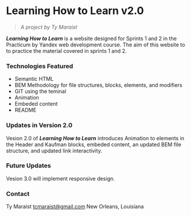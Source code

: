 # Learning How to Learn v2.0

> _A project by Ty Maraist_

**_Learning How to Learn_** is a website designed for Sprints 1 and 2 in the Practicum by Yandex web development course. The aim of this website to to practice the material covered in sprints 1 and 2.

### Technologies Featured

- Semantic HTML
- BEM Methodology for file structures, blocks, elements, and modifiers
- GIT using the teminal
- Animation
- Embeded content
- README

### Updates in Version 2.0

Vesion 2.0 of **_Learning How to Learn_** introduces Animation to elements in the Header and Kaufman blocks, embeded content, an updated BEM file structure, and updated link interactivity.

### Future Updates

Vesion 3.0 will implement responsive design.

### Contact

Ty Maraist
tcmaraist@gmail.com
New Orleans, Louisiana
